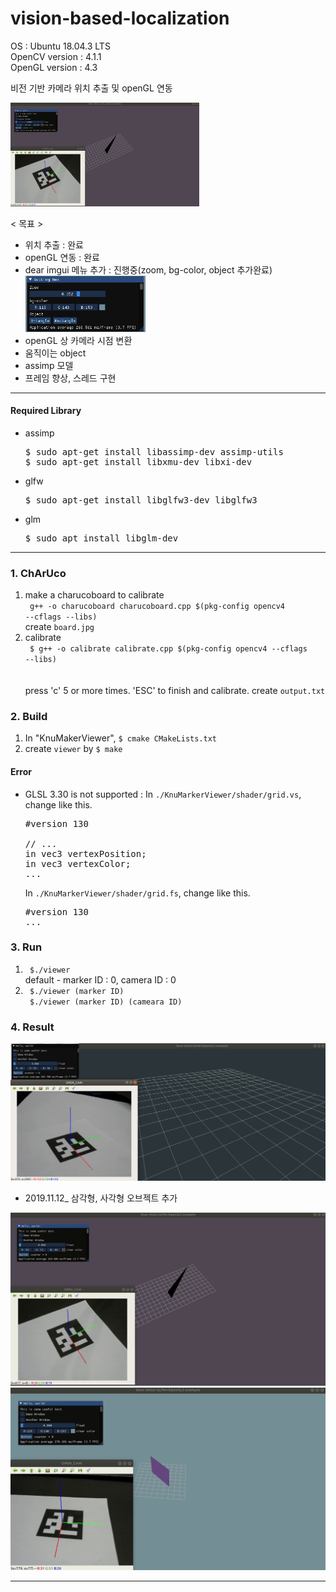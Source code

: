 # vision-based-localization
OS : Ubuntu 18.04.3 LTS  
OpenCV version : 4.1.1  
OpenGL version : 4.3  

비전 기반 카메라 위치 추출 및 openGL 연동

<img src="./_practice/img/result_object.gif" width="60%">

< 목표 >  
 - 위치 추출 : 완료
 - openGL 연동 : 완료
 - dear imgui 메뉴 추가 : 진행중(zoom, bg-color, object 추가완료)  
   <img src="./_practice/img/add_menu.png" width="40%">
 - openGL 상 카메라 시점 변환
 - 움직이는 object
 - assimp 모델
 - 프레임 향상, 스레드 구현
 
----

#### Required Library
- assimp  
  <pre>$ sudo apt-get install libassimp-dev assimp-utils
  $ sudo apt-get install libxmu-dev libxi-dev</pre>

- glfw  
  <pre>$ sudo apt-get install libglfw3-dev libglfw3</pre>  

- glm  
  <pre>$ sudo apt install libglm-dev</pre>

----
  
### 1. ChArUco
1) make a charucoboard to calibrate  
   <code>
   g++ -o charucoboard charucoboard.cpp $(pkg-config opencv4 --cflags --libs)
   </code>  
   create <code>board.jpg</code>
2) calibrate  
   <code>
    $ g++ -o calibrate calibrate.cpp $(pkg-config opencv4 --cflags --libs)   
   </code>  
   press 'c' 5 or more times. 'ESC' to finish and calibrate.
   create <code>output.txt</code>

### 2. Build
1) In "KnuMakerViewer", <code>$ cmake CMakeLists.txt</code>
2) create <code>viewer</code> by <code>$ make</code> 

#### Error  
- GLSL 3.30 is not supported : In <code>./KnuMarkerViewer/shader/grid.vs</code>, change like this.  
  <pre>
  #version 130
  
  // ...
  in vec3 vertexPosition;
  in vec3 vertexColor;
  ...</pre>  
  In <code>./KnuMarkerViewer/shader/grid.fs</code>, change like this.
  <pre>
  #version 130
  ...</pre>

### 3. Run
1) <code> $./viewer </code>  
   default - marker ID : 0, camera ID : 0
2) <code> $./viewer (marker ID) </code>  
   <code> $./viewer (marker ID) (cameara ID) </code>

### 4. Result 
  <img src="./_practice/img/result.png">
  
  - 2019.11.12_ 삼각형, 사각형 오브젝트 추가
  <img src="./_practice/img/result_object.gif">
  <img src="./_practice/img/result_object2.gif">  
  
----

